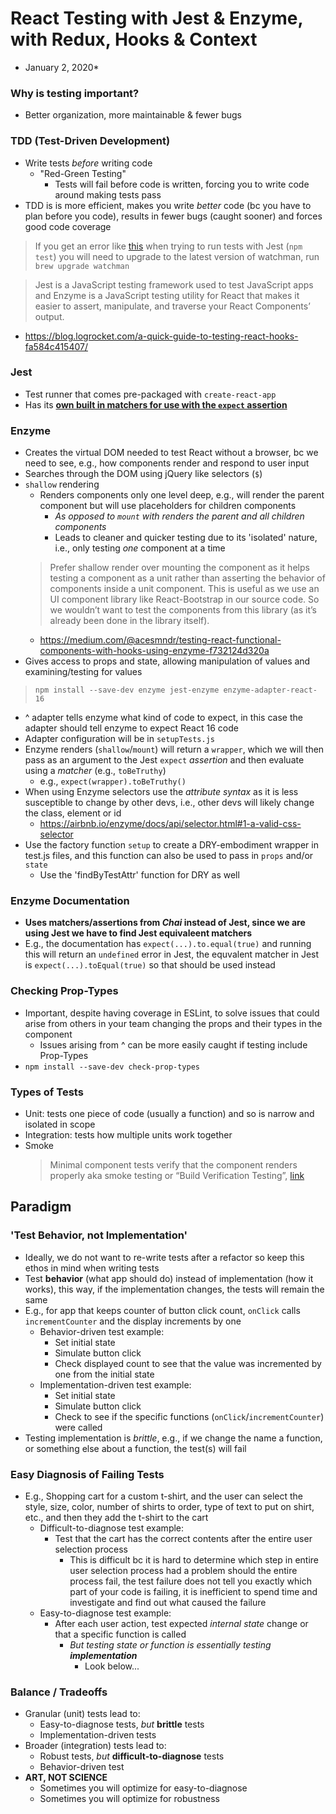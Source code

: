 # React Testing with Jest & Enzyme, with Redux, Hooks & Context
* January 2, 2020*

### Why is testing important?
- Better organization, more maintainable & fewer bugs

### TDD (Test-Driven Development)
- Write tests *before* writing code
  - "Red-Green Testing"
    - Tests will fail before code is written, forcing you to write code around making tests pass
- TDD is is more efficient, makes you write *better* code (bc you have to plan before you code), results in fewer bugs (caught sooner) and forces good code coverage

> If you get an error like [this](https://github.com/facebook/create-react-app/issues/346#issue-169180761) when trying to run tests with Jest (`npm test`) you will need to upgrade to the latest version of watchman, run `brew upgrade watchman`

> Jest is a JavaScript testing framework used to test JavaScript apps and Enzyme is a JavaScript testing utility for React that makes it easier to assert, manipulate, and traverse your React Components’ output.
  - https://blog.logrocket.com/a-quick-guide-to-testing-react-hooks-fa584c415407/

### Jest
- Test runner that comes pre-packaged with `create-react-app`
- Has its [**own built in matchers for use with the `expect` assertion**](https://jestjs.io/docs/en/expect)

### Enzyme
- Creates the virtual DOM needed to test React without a browser, bc we need to see, e.g., how components render and respond to user input
- Searches through the DOM using jQuery like selectors (`$`)
- `shallow` rendering
  - Renders components only one level deep, e.g., will render the parent component but will use placeholders for children components
    - *As opposed to `mount` with renders the parent and all children components*
    - Leads to cleaner and quicker testing due to its 'isolated' nature, i.e., only testing *one* component at a time
  > Prefer shallow render over mounting the component as it helps testing a component as a unit rather than asserting the behavior of components inside a unit component. This is useful as we use an UI component library like React-Bootstrap in our source code. So we wouldn’t want to test the components from this library (as it’s already been done in the library itself).
    - https://medium.com/@acesmndr/testing-react-functional-components-with-hooks-using-enzyme-f732124d320a
- Gives access to props and state, allowing manipulation of values and examining/testing for values
> `npm install --save-dev enzyme jest-enzyme enzyme-adapter-react-16`
  - ^ adapter tells enzyme what kind of code to expect, in this case the adapter should tell enzyme to expect React 16 code
  - Adapter configuration will be in `setupTests.js`
- Enzyme renders (`shallow`/`mount`) will return a `wrapper`, which we will then pass as an argument to the Jest `expect` *assertion* and then evaluate using a *matcher* (e.g., `toBeTruthy`)
  - e.g., `expect(wrapper).toBeTruthy()`
- When using Enzyme selectors use the *attribute syntax* as it is less susceptible to change by other devs, i.e., other devs will likely change the class, element or id
  - https://airbnb.io/enzyme/docs/api/selector.html#1-a-valid-css-selector
- Use the factory function `setup` to create a DRY-embodiment wrapper in test.js files, and this function can also be used to pass in `props` and/or `state`
  - Use the 'findByTestAttr' function for DRY as well
  
### Enzyme Documentation
- **Uses matchers/assertions from *Chai* instead of Jest, since we are using Jest we have to find Jest equivaleent matchers**
- E.g., the documentation has `expect(...).to.equal(true)` and running this will return an `undefined` error in Jest, the equvalent matcher in Jest is `expect(...).toEqual(true)` so that should be used instead

### Checking Prop-Types
- Important, despite having coverage in ESLint, to solve issues that could arise from others in your team changing the props and their types in the component
  - Issues arising from ^ can be more easily caught if testing include Prop-Types
- `npm install --save-dev check-prop-types`

### Types of Tests
- Unit: tests one piece of code (usually a function) and so is narrow and isolated in scope
- Integration: tests how multiple units work together
- Smoke
  > Minimal component tests verify that the component renders properly aka smoke testing or “Build Verification Testing”, [link](https://medium.com/selleo/testing-react-components-best-practices-2f77ac302d12)

## Paradigm

### 'Test Behavior, not Implementation'
- Ideally, we do not want to re-write tests after a refactor so keep this ethos in mind when writing tests
- Test **behavior** (what app should do) instead of implementation (how it works), this way, if the implementation changes, the tests will remain the same
- E.g., for app that keeps counter of button click count, `onClick` calls `incrementCounter` and the display increments by one
  - Behavior-driven test example:
    - Set initial state
    - Simulate button click
    - Check displayed count to see that the value was incremented by one from the initial state
  - Implementation-driven test example:
    - Set initial state
    - Simulate button click
    - Check to see if the specific functions (`onClick`/`incrementCounter`) were called
- Testing implementation is *brittle*, e.g., if we change the name a function, or something else about a function, the test(s) will fail

### Easy Diagnosis of Failing Tests
- E.g., Shopping cart for a custom t-shirt, and the user can select the style, size, color, number of shirts to order, type of text to put on shirt, etc., and then they add the t-shirt to the cart
  - Difficult-to-diagnose test example:
    - Test that the cart has the correct contents after the entire user selection process
      - This is difficult bc it is hard to determine which step in entire user selection process had a problem should the entire process fail, the test failure does not tell you exactly which part of your code is failing, it is inefficient to spend time and investigate and find out what caused the failure
  - Easy-to-diagnose test example:
    - After each user action, test expected *internal state* change or that a specific function is called
      - *But testing state or function is essentially testing **implementation***
        - Look below...

### Balance / Tradeoffs
- Granular (unit) tests lead to:
  - Easy-to-diagnose tests, *but* **brittle** tests
  - Implementation-driven tests
- Broader (integration) tests lead to:
  - Robust tests, *but* **difficult-to-diagnose** tests
  - Behavior-driven test
- **ART, NOT SCIENCE**
  - Sometimes you will optimize for easy-to-diagnose
  - Sometimes you will optimize for robustness
